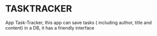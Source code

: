 # TASKTRACKER
App Task-Tracker, this app can save tasks ( including author, title and content) in a DB, it has a friendly interface
